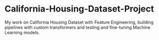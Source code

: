 # California-Housing-Dataset-Project
My work on California Housing Dataset with Feature Engineering, building pipelines with custom transformers and testing and fine-tuning Machine Learning models.
